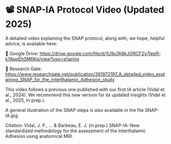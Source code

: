 # 📽️ SNAP-IA Protocol Video (Updated 2025)

A detailed video explaining the SNAP protocol, along with, we hope, helpful advice, is available here:

🔗 Google Drive:  https://drive.google.com/file/d/1U9u7A8kJORCF2y7lepR-k1AppEh0M6Kp/view?usp=sharing

🔗 Research Gate: https://www.researchgate.net/publication/391972197_A_detailed_video_explaining_SNAP_for_the_Interthalamic_Adhesion_study

This video follows a previous one published with our first IA article (Vidal et al., 2024). We recommend this new version for its updated insights (Vidal et al., 2025, In prep.).

A general illustration of the SNAP steps is also available in the file SNAP-IA.jpg.

Citation: Vidal, J. P., ... & Barbeau, E. J. (in prep.) SNAP-IA: New standardized methodology for the assessment of the Interthalamic Adhesion using anatomical MRI. 
